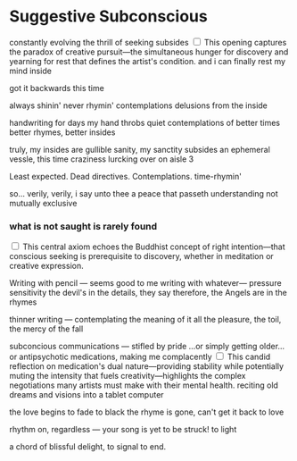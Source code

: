 # Suggestive Subconscious

constantly evolving
the thrill of seeking subsides<label for="sn-seeking" class="margin-toggle sidenote-number"></label>
<input type="checkbox" id="sn-seeking" class="margin-toggle"/>
<span class="sidenote">This opening captures the paradox of creative pursuit—the simultaneous hunger for discovery and yearning for rest that defines the artist's condition.</span>
and i can finally rest my mind
inside

got it backwards this time

always shinin'
never rhymin'
contemplations
delusions from the inside

handwriting for days
my hand throbs
quiet contemplations of better times
better rhymes, better insides

truly, my insides are gullible
sanity, my sanctity subsides
an ephemeral vessle, this time
craziness lurcking over on aisle 3

Least expected.
Dead directives.
Contemplations.
time-rhymin'

so...
verily, verily, i say unto thee
a peace that passeth understanding
not mutually exclusive

### **what is not saught is rarely found**<label for="sn-sought" class="margin-toggle sidenote-number"></label>
<input type="checkbox" id="sn-sought" class="margin-toggle"/>
<span class="sidenote">This central axiom echoes the Buddhist concept of right intention—that conscious seeking is prerequisite to discovery, whether in meditation or creative expression.</span>






Writing with pencil — seems good to me
writing with whatever— pressure sensitivity
the devil's in the details, they say
therefore, the Angels are in the rhymes

thinner writing — contemplating the meaning of it all
the pleasure, the toil, the mercy of the fall

subconcious communications — stifled by pride
...or simply getting older...
or antipsychotic medications, making me complacently<label for="sn-medication" class="margin-toggle sidenote-number"></label>
<input type="checkbox" id="sn-medication" class="margin-toggle"/>
<span class="sidenote">This candid reflection on medication's dual nature—providing stability while potentially muting the intensity that fuels creativity—highlights the complex negotiations many artists must make with their mental health.</span>
reciting old dreams and visions into a tablet computer

the love begins to fade
to black
the rhyme is gone, can't get it back
to love

rhythm on, regardless — your song is yet to be struck!
to light

a chord of blissful delight, to signal
to end.
